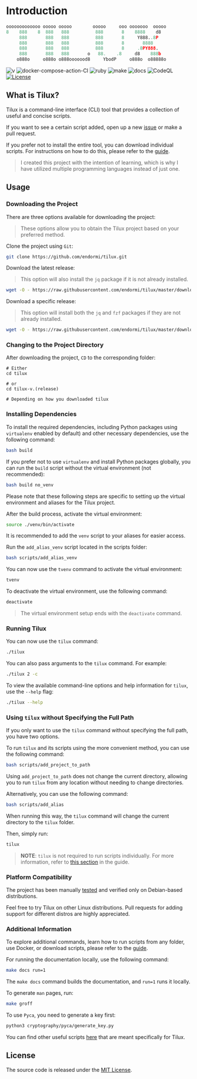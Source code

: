 # Introduction

```python
ooooooooooooo ooooo ooooo        ooooo     ooo ooooooo  ooooo
8    888    8  888   888          888       8    8888    d8
     888       888   888          888       8     Y888..8P
     888       888   888          888       8       8888
     888       888   888          888       8     .8PY888.
     888       888   888       o   88.    .8     d8    888b
    o888o     o888o o888ooooood8     YbodP     o888o  o88888o
```

![v](https://img.shields.io/badge/tilux-v.1.5.1-blue)
![docker-compose-action-CI](https://github.com/endormi/tilux/workflows/docker-compose-action-CI/badge.svg?branch=master)
![ruby](https://github.com/endormi/tilux/actions/workflows/ruby.yml/badge.svg)
![make](https://github.com/endormi/tilux/actions/workflows/make.yml/badge.svg)
![docs](https://readthedocs.org/projects/tilux/badge/?version=latest)
![CodeQL](https://github.com/endormi/tilux/actions/workflows/codeql-analysis.yml/badge.svg?branch=master)
[![License](https://img.shields.io/github/license/endormi/tilux)](LICENSE)

## What is Tilux?

Tilux is a command-line interface (CLI) tool that provides a
collection of useful and concise scripts.

If you want to see a certain script added, open up a new [issue](https://github.com/endormi/tilux/issues/new/choose)
or make a pull request.

If you prefer not to install the entire tool, you can download individual scripts.
For instructions on how to do this, please refer to the [guide](GUIDE.md#download-script-or-scripts).

> I created this project with the intention of learning, which is why
I have utilized multiple programming languages instead of just one.

## Usage

### Downloading the Project

There are three options available for downloading the project:

> These options allow you to obtain the Tilux project based on your preferred method.

Clone the project using `Git`:

```bash
git clone https://github.com/endormi/tilux.git
```

Download the latest release:

> This option will also install the `jq` package if it is not already installed.

```bash
wget -O - https://raw.githubusercontent.com/endormi/tilux/master/download/download_latest_release | bash
```

Download a specific release:

> This option will install both the `jq` and `fzf`
packages if they are not already installed.

```bash
wget -O - https://raw.githubusercontent.com/endormi/tilux/master/download/download_specific_release | bash
```

### Changing to the Project Directory

After downloading the project, `CD` to the corresponding folder:

```
# Either
cd tilux

# or
cd tilux-v.(release)

# Depending on how you downloaded tilux
```

### Installing Dependencies

To install the required dependencies, including Python packages using `virtualenv`
enabled by default) and other necessary dependencies, use the following command:

```bash
bash build
```

If you prefer not to use `virtualenv` and install Python packages globally,
you can run the `build` script without the virtual environment (not recommended):

```bash
bash build no_venv
```

Please note that these following steps are specific to setting up the
virtual environment and aliases for the Tilux project.

After the build process, activate the virtual environment:

```bash
source ./venv/bin/activate
```

It is recommended to add the `venv` script to your aliases for easier access.

Run the `add_alias_venv`  script located in the scripts folder:

```bash
bash scripts/add_alias_venv
```

You can now use the `tvenv` command to activate the virtual environment:

```bash
tvenv
```

To deactivate the virtual environment, use the following command:

```bash
deactivate
```

> The virtual environment setup ends with the `deactivate` command.

### Running Tilux

You can now use the `tilux` command:

```bash
./tilux
```

You can also pass arguments to the `tilux` command. For example:

```bash
./tilux 2 -c
```

To view the available command-line options and help information for `tilux`,
use the `--help` flag:

```bash
./tilux --help
```

### Using `tilux` without Specifying the Full Path

If you only want to use the `tilux` command without specifying the full path,
you have two options.

To run `tilux` and its scripts using the more convenient method,
you can use the following command:

```bash
bash scripts/add_project_to_path
```

Using `add_project_to_path` does not change the current directory,
allowing you to run `tilux` from any location without
needing to change directories.

Alternatively, you can use the following command:

```bash
bash scripts/add_alias
```

When running this way, the `tilux` command will change the
current directory to the `tilux` folder.

Then, simply run:

```bash
tilux
```

> **NOTE**: `tilux` is not required to run scripts individually.
For more information, refer to [this section](GUIDE.md#run-from-any-folder)
in the guide.

### Platform Compatibility

The project has been manually [tested](TESTED_ON.md) and verified only on
Debian-based distributions.

Feel free to try Tilux on other Linux distributions.
Pull requests for adding support for different distros are highly appreciated.

### Additional Information

To explore additional commands, learn how to run scripts from any folder, use Docker,
or download scripts, please refer to the [guide](GUIDE.md).

For running the documentation locally, use the following command:

```bash
make docs run=1
```

The `make docs` command builds the documentation, and `run=1` runs it locally.

To generate `man` pages, run:

```bash
make groff
```

To use `Pyca`, you need to generate a key first:

```bash
python3 cryptography/pyca/generate_key.py
```

You can find other useful scripts [here](scripts) that are meant
specifically for Tilux.

## License

The source code is released under the [MIT License](LICENSE).

